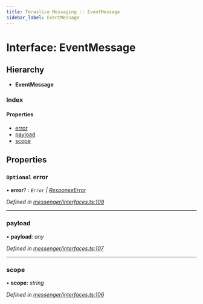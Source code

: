 ```yaml
---
title: Teraslice Messaging :: EventMessage
sidebar_label: EventMessage
---
```


# Interface: EventMessage

## Hierarchy

* **EventMessage**

### Index

#### Properties

* [error](eventmessage.md#optional-error)
* [payload](eventmessage.md#payload)
* [scope](eventmessage.md#scope)

## Properties

### `Optional` error

• **error**? : *`Error` | [ResponseError](../overview.md#responseerror)*

*Defined in [messenger/interfaces.ts:108](https://github.com/terascope/teraslice/blob/b0f73ab9/packages/teraslice-messaging/src/messenger/interfaces.ts#L108)*

___

###  payload

• **payload**: *any*

*Defined in [messenger/interfaces.ts:107](https://github.com/terascope/teraslice/blob/b0f73ab9/packages/teraslice-messaging/src/messenger/interfaces.ts#L107)*

___

###  scope

• **scope**: *string*

*Defined in [messenger/interfaces.ts:106](https://github.com/terascope/teraslice/blob/b0f73ab9/packages/teraslice-messaging/src/messenger/interfaces.ts#L106)*

